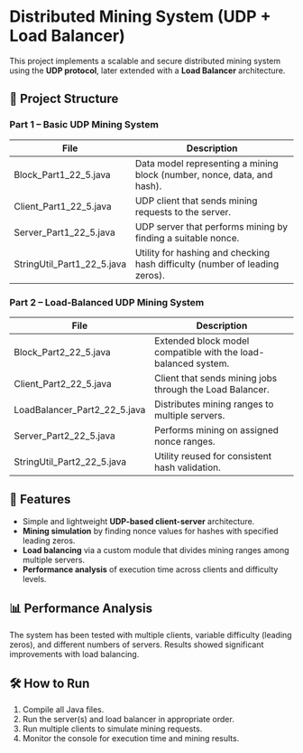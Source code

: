 # Distributed Mining System (UDP + Load Balancer)

This project implements a scalable and secure distributed mining system using the **UDP protocol**, later extended with a **Load Balancer** architecture.

## 📁 Project Structure

### Part 1 – Basic UDP Mining System

| File | Description |
|------|-------------|
| Block_Part1_22_5.java | Data model representing a mining block (number, nonce, data, and hash). |
| Client_Part1_22_5.java | UDP client that sends mining requests to the server. |
| Server_Part1_22_5.java | UDP server that performs mining by finding a suitable nonce. |
| StringUtil_Part1_22_5.java | Utility for hashing and checking hash difficulty (number of leading zeros). |

### Part 2 – Load-Balanced UDP Mining System

| File | Description |
|------|-------------|
| Block_Part2_22_5.java | Extended block model compatible with the load-balanced system. |
| Client_Part2_22_5.java | Client that sends mining jobs through the Load Balancer. |
| LoadBalancer_Part2_22_5.java | Distributes mining ranges to multiple servers. |
| Server_Part2_22_5.java | Performs mining on assigned nonce ranges. |
| StringUtil_Part2_22_5.java | Utility reused for consistent hash validation. |

## 🚀 Features

- Simple and lightweight **UDP-based client-server** architecture.
- **Mining simulation** by finding nonce values for hashes with specified leading zeros.
- **Load balancing** via a custom module that divides mining ranges among multiple servers.
- **Performance analysis** of execution time across clients and difficulty levels.

## 📊 Performance Analysis

The system has been tested with multiple clients, variable difficulty (leading zeros), and different numbers of servers. Results showed significant improvements with load balancing.

## 🛠️ How to Run

1. Compile all Java files.
2. Run the server(s) and load balancer in appropriate order.
3. Run multiple clients to simulate mining requests.
4. Monitor the console for execution time and mining results.

